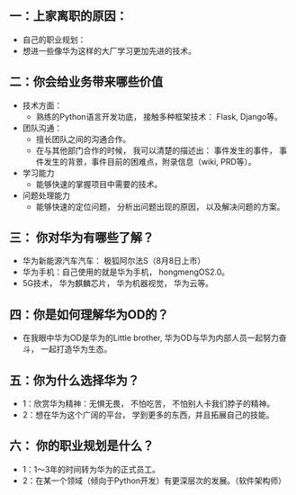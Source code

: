 ## 一：上家离职的原因：
- 自己的职业规划：
- 想进一些像华为这样的大厂学习更加先进的技术。

## 二：你会给业务带来哪些价值
- 技术方面： 
  - 熟练的Python语言开发功底， 接触多种框架技术： Flask, Django等。
- 团队沟通： 
  - 擅长团队之间的沟通合作。
  - 在与其他部门合作的时候， 我可以清楚的描述出： 事件发生的事件， 事件发生的背景，事件目前的困难点，附录信息（wiki, PRD等）。
- 学习能力
  - 能够快速的掌握项目中需要的技术。
- 问题处理能力
  - 能够快速的定位问题， 分析出问题出现的原因， 以及解决问题的方案。

## 三： 你对华为有哪些了解？
- 华为新能源汽车汽车： 极狐阿尔法S（8月8日上市）
- 华为手机：自己使用的就是华为手机， hongmengOS2.0。
- 5G技术， 华为麒麟芯片， 华为机器视觉， 华为云等。

## 四：你是如何理解华为OD的？ 
- 在我眼中华为OD是华为的Little brother, 华为OD与华为内部人员一起努力奋斗， 一起打造华为生态。

## 五：你为什么选择华为？ 
- 1：欣赏华为精神：无惧无畏， 不怕吃苦， 不怕别人卡我们脖子的精神。
- 2：想在华为这个广阔的平台， 学到更多的东西，并且拓展自己的技能。

## 六： 你的职业规划是什么？ 
- 1：1～3年的时间转为华为的正式员工。
- 2：在某一个领域（倾向于Python开发）有更深层次的发展。（软件架构师）



